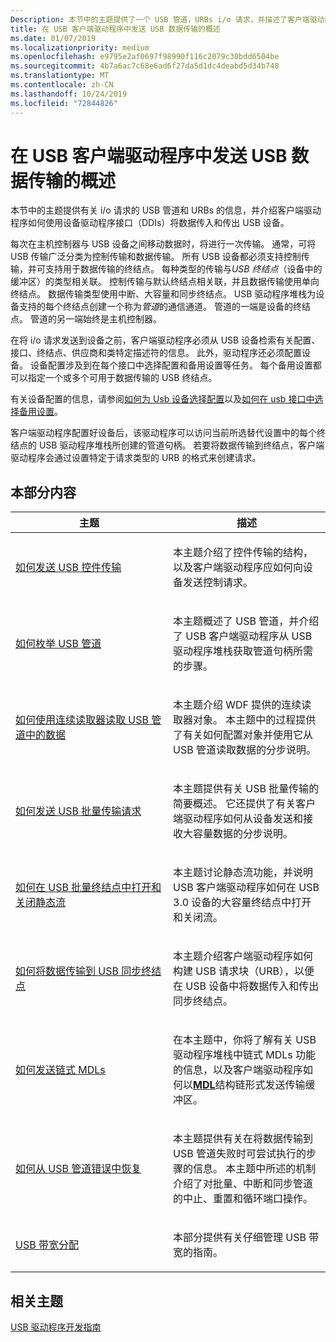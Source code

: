```yaml
---
Description: 本节中的主题提供了一个 USB 管道，URBs i/o 请求，并描述了客户端驱动程序如何使用设备驱动程序接口（DDIs）将数据传入和传出 USB 设备。
title: 在 USB 客户端驱动程序中发送 USB 数据传输的概述
ms.date: 01/07/2019
ms.localizationpriority: medium
ms.openlocfilehash: e9795e2af0697f98990f116c2079c30bdd6504be
ms.sourcegitcommit: 4b7a6ac7c68e6ad6f27da5d1dc4deabd5d34b748
ms.translationtype: MT
ms.contentlocale: zh-CN
ms.lasthandoff: 10/24/2019
ms.locfileid: "72844826"
---
```

# <a name="overview-of-sending-usb-data-transfers-in-usb-client-drivers"></a>在 USB 客户端驱动程序中发送 USB 数据传输的概述


本节中的主题提供有关 i/o 请求的 USB 管道和 URBs 的信息，并介绍客户端驱动程序如何使用设备驱动程序接口（DDIs）将数据传入和传出 USB 设备。




每次在主机控制器与 USB 设备之间移动数据时，将进行一次传输。 通常，可将 USB 传输广泛分类为控制传输和数据传输。 所有 USB 设备都必须支持控制传输，并可支持用于数据传输的终结点。 每种类型的传输与*USB 终结点*（设备中的缓冲区）的类型相关联。 控制传输与默认终结点相关联，并且数据传输使用单向终结点。 数据传输类型使用中断、大容量和同步终结点。 USB 驱动程序堆栈为设备支持的每个终结点创建一个称为*管道*的通信通道。 管道的一端是设备的终结点。 管道的另一端始终是主机控制器。

在将 i/o 请求发送到设备之前，客户端驱动程序必须从 USB 设备检索有关配置、接口、终结点、供应商和类特定描述符的信息。 此外，驱动程序还必须配置设备。 设备配置涉及到在每个接口中选择配置和备用设置等任务。 每个备用设置都可以指定一个或多个可用于数据传输的 USB 终结点。

有关设备配置的信息，请参阅[如何为 Usb 设备选择配置](how-to-select-a-configuration-for-a-usb-device.md)以及[如何在 usb 接口中选择备用设置](select-a-usb-alternate-setting.md)。

客户端驱动程序配置好设备后，该驱动程序可以访问当前所选替代设置中的每个终结点的 USB 驱动程序堆栈所创建的管道句柄。 若要将数据传输到终结点，客户端驱动程序会通过设置特定于请求类型的 URB 的格式来创建请求。

## <a name="in-this-section"></a>本部分内容


<table>
<colgroup>
<col width="50%" />
<col width="50%" />
</colgroup>
<thead>
<tr class="header">
<th>主题</th>
<th>描述</th>
</tr>
</thead>
<tbody>
<tr class="odd">
<td><p><a href="usb-control-transfer.md" data-raw-source="[How to send a USB control transfer](usb-control-transfer.md)">如何发送 USB 控件传输</a></p></td>
<td><p>本主题介绍了控件传输的结构，以及客户端驱动程序应如何向设备发送控制请求。</p></td>
</tr>
<tr class="even">
<td><p><a href="how-to-get-usb-pipe-handles.md" data-raw-source="[How to enumerate USB pipes](how-to-get-usb-pipe-handles.md)">如何枚举 USB 管道</a></p></td>
<td><p>本主题概述了 USB 管道，并介绍了 USB 客户端驱动程序从 USB 驱动程序堆栈获取管道句柄所需的步骤。</p></td>
</tr>
<tr class="odd">
<td><p><a href="how-to-use-the-continous-reader-for-getting-data-from-a-usb-endpoint--umdf-.md" data-raw-source="[How to use the continuous reader for reading data from a USB pipe](how-to-use-the-continous-reader-for-getting-data-from-a-usb-endpoint--umdf-.md)">如何使用连续读取器读取 USB 管道中的数据</a></p></td>
<td><p>本主题介绍 WDF 提供的连续读取器对象。 本主题中的过程提供了有关如何配置对象并使用它从 USB 管道读取数据的分步说明。</p></td>
</tr>
<tr class="even">
<td><p><a href="usb-bulk-and-interrupt-transfer.md" data-raw-source="[How to send USB bulk transfer requests](usb-bulk-and-interrupt-transfer.md)">如何发送 USB 批量传输请求</a></p></td>
<td><p>本主题提供有关 USB 批量传输的简要概述。 它还提供了有关客户端驱动程序如何从设备发送和接收大容量数据的分步说明。</p></td>
</tr>
<tr class="odd">
<td><p><a href="how-to-open-streams-in-a-usb-endpoint.md" data-raw-source="[How to open and close static streams in a USB bulk endpoint](how-to-open-streams-in-a-usb-endpoint.md)">如何在 USB 批量终结点中打开和关闭静态流</a></p></td>
<td><p>本主题讨论静态流功能，并说明 USB 客户端驱动程序如何在 USB 3.0 设备的大容量终结点中打开和关闭流。</p></td>
</tr>
<tr class="even">
<td><p><a href="transfer-data-to-isochronous-endpoints.md" data-raw-source="[How to transfer data to USB isochronous endpoints](transfer-data-to-isochronous-endpoints.md)">如何将数据传输到 USB 同步终结点</a></p></td>
<td><p>本主题介绍客户端驱动程序如何构建 USB 请求块（URB），以便在 USB 设备中将数据传入和传出同步终结点。</p></td>
</tr>
<tr class="odd">
<td><p><a href="how-to-send-chained-mdls.md" data-raw-source="[How to send chained MDLs](how-to-send-chained-mdls.md)">如何发送链式 MDLs</a></p></td>
<td><p>在本主题中，你将了解有关 USB 驱动程序堆栈中链式 MDLs 功能的信息，以及客户端驱动程序如何以<a href="https://docs.microsoft.com/windows-hardware/drivers/ddi/wdm/ns-wdm-_mdl" data-raw-source="[&lt;strong&gt;MDL&lt;/strong&gt;](https://docs.microsoft.com/windows-hardware/drivers/ddi/wdm/ns-wdm-_mdl)"><strong>MDL</strong></a>结构链形式发送传输缓冲区。</p></td>
</tr>
<tr class="even">
<td><p><a href="how-to-recover-from-usb-pipe-errors.md" data-raw-source="[How to recover from USB pipe errors](how-to-recover-from-usb-pipe-errors.md)">如何从 USB 管道错误中恢复</a></p></td>
<td><p>本主题提供有关在将数据传输到 USB 管道失败时可尝试执行的步骤的信息。 本主题中所述的机制介绍了对批量、中断和同步管道的中止、重置和循环端口操作。</p></td>
</tr>
<tr class="odd">
<td><p><a href="usb-bandwidth-allocation.md" data-raw-source="[USB Bandwidth Allocation](usb-bandwidth-allocation.md)">USB 带宽分配</a></p></td>
<td><p>本部分提供有关仔细管理 USB 带宽的指南。</p></td>
</tr>
</tbody>
</table>

 

## <a name="related-topics"></a>相关主题
[USB 驱动程序开发指南](usb-driver-development-guide.md)  



